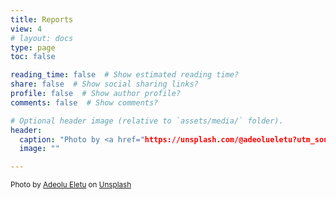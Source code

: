 ```yaml
---
title: Reports
view: 4
# layout: docs
type: page
toc: false 

reading_time: false  # Show estimated reading time?
share: false  # Show social sharing links?
profile: false  # Show author profile?
comments: false  # Show comments?

# Optional header image (relative to `assets/media/` folder).
header:
  caption: "Photo by <a href="https://unsplash.com/@adeolueletu?utm_source=unsplash&utm_medium=referral&utm_content=creditCopyText">Adeolu Eletu</a> on <a href="https://unsplash.com/s/photos/report?utm_source=unsplash&utm_medium=referral&utm_content=creditCopyText">Unsplash</a>"
  image: ""

---
```



<small>
  Photo by <a href="https://unsplash.com/@adeolueletu?utm_source=unsplash&utm_medium=referral&utm_content=creditCopyText">Adeolu Eletu</a> on <a href="https://unsplash.com/s/photos/report?utm_source=unsplash&utm_medium=referral&utm_content=creditCopyText">Unsplash</a>
 </small>
